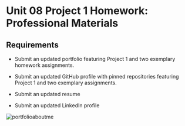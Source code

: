 # Unit 08 Project 1 Homework: Professional Materials

## Requirements

* Submit an updated portfolio featuring Project 1 and two exemplary homework assignments.

* Submit an updated GitHub profile with pinned repositories featuring Project 1 and two exemplary assignments.

* Submit an updated resume

* Submit an updated LinkedIn profile

![portfolioaboutme](https://user-images.githubusercontent.com/72281065/100680662-49d35c00-332f-11eb-9b38-16a3333a698d.JPG)
